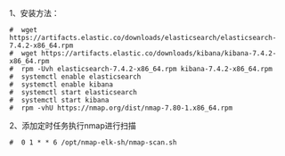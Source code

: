 1、安装方法：

    #  wget https://artifacts.elastic.co/downloads/elasticsearch/elasticsearch-7.4.2-x86_64.rpm
    #  wget https://artifacts.elastic.co/downloads/kibana/kibana-7.4.2-x86_64.rpm
    #  rpm -Uvh elasticsearch-7.4.2-x86_64.rpm kibana-7.4.2-x86_64.rpm
    #  systemctl enable elasticsearch
    #  systemctl enable kibana
    #  systemctl start elasticsearch
    #  systemctl start kibana
    #  rpm -vhU https://nmap.org/dist/nmap-7.80-1.x86_64.rpm

2、添加定时任务执行nmap进行扫描
    
    #  0 1 * * 6 /opt/nmap-elk-sh/nmap-scan.sh
 
